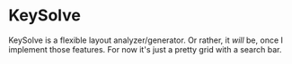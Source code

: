 # KeySolve

KeySolve is a flexible layout analyzer/generator. Or rather, it *will* be, once I implement those features. For now it's just a pretty grid with a search bar. 
